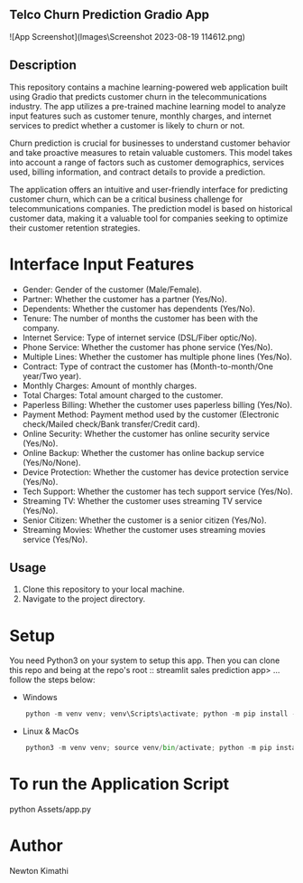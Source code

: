 ## Telco Churn Prediction Gradio App

![App Screenshot](Images\Screenshot 2023-08-19 114612.png)

## Description

This repository contains a machine learning-powered web application built using Gradio that predicts customer churn in the telecommunications industry. The app utilizes a pre-trained machine learning model to analyze input features such as customer tenure, monthly charges, and internet services to predict whether a customer is likely to churn or not.

Churn prediction is crucial for businesses to understand customer behavior and take proactive measures to retain valuable customers. This model takes into account a range of factors such as customer demographics, services used, billing information, and contract details to provide a prediction.

The application offers an intuitive and user-friendly interface for predicting customer churn, which can be a critical business challenge for telecommunications companies. The prediction model is based on historical customer data, making it a valuable tool for companies seeking to optimize their customer retention strategies.


# Interface Input Features
* Gender: Gender of the customer (Male/Female).
* Partner: Whether the customer has a partner (Yes/No).
* Dependents: Whether the customer has dependents (Yes/No).
* Tenure: The number of months the customer has been with the company.
* Internet Service: Type of internet service (DSL/Fiber optic/No).
* Phone Service: Whether the customer has phone service (Yes/No).
* Multiple Lines: Whether the customer has multiple phone lines (Yes/No).
* Contract: Type of contract the customer has (Month-to-month/One year/Two year).
* Monthly Charges: Amount of monthly charges.
* Total Charges: Total amount charged to the customer.
* Paperless Billing: Whether the customer uses paperless billing (Yes/No).
* Payment Method: Payment method used by the customer (Electronic check/Mailed check/Bank transfer/Credit card).
* Online Security: Whether the customer has online security service (Yes/No).
* Online Backup: Whether the customer has online backup service (Yes/No/None).
* Device Protection: Whether the customer has device protection service (Yes/No).
* Tech Support: Whether the customer has tech support service (Yes/No).
* Streaming TV: Whether the customer uses streaming TV service (Yes/No).
* Senior Citizen: Whether the customer is a senior citizen (Yes/No).
* Streaming Movies: Whether the customer uses streaming movies service (Yes/No).



## Usage

1. Clone this repository to your local machine.
2. Navigate to the project directory.

 # Setup
You need Python3 on your system to setup this app. Then you can clone this repo and being at the repo's root :: streamlit sales prediction app> ... follow the steps below:
* Windows
```python
    python -m venv venv; venv\Scripts\activate; python -m pip install -q --upgrade pip; python -m pip install -qr requirements.txt 
`````` 
* Linux & MacOs
```python
    python3 -m venv venv; source venv/bin/activate; python -m pip install -q --upgrade pip; python -m pip install -qr requirements.txt  

``````
 

 # To run the Application Script
 python Assets/app.py

# Author 
Newton Kimathi